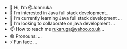 - 👋 Hi, I’m @Johnruka
- 👀 I’m interested in Java full stack development...
- 🌱 I’m currently learning Java full stack development ...
- 💞️ I’m looking to collaborate on java development ...
- 📫 How to reach me rukaruga@yahoo.co.uk...
- 😄 Pronouns: ...
- ⚡ Fun fact: ...

<!---
Johnruka/Johnruka is a ✨ special ✨ repository because its `README.md` (this file) appears on your GitHub profile.
You can click the Preview link to take a look at your changes.
--->
